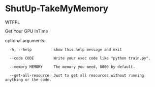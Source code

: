 # ShutUp-TakeMyMemory

<a href="http://www.wtfpl.net/"><img
       src="http://www.wtfpl.net/wp-content/uploads/2012/12/wtfpl-badge-4.png"
       width="80" height="15" alt="WTFPL" /></a>
       
Get Your GPU InTime

optional arguments:
```
  -h, --help          show this help message and exit
  
  --code CODE         Write your exec code like "python train.py".
  
  --memory MEMORY     The memory you need, 8000 by default.
  
  --get-all-resource  Just to get all resources without running anything or the code.
```




